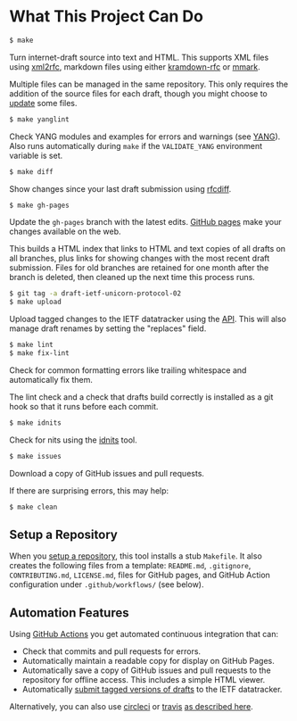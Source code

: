 # What This Project Can Do

```sh
$ make
```

Turn internet-draft source into text and HTML.  This supports XML files using
[xml2rfc](https://xml2rfc.tools.ietf.org/), markdown files using either
[kramdown-rfc](https://github.com/cabo/kramdown-rfc) or
[mmark](https://github.com/miekg/mmark).

Multiple files can be managed in the same repository.  This only requires the
addition of the source files for each draft, though you might choose to
[update](https://github.com/martinthomson/i-d-template/blob/main/doc/UPDATE.md#automatically-generated-files)
some files.

```sh
$ make yanglint
```

Check YANG modules and examples for errors and warnings (see [YANG](YANG.md)).  Also runs automatically during `make` if the `VALIDATE_YANG` environment variable is set.

```sh
$ make diff
```

Show changes since your last draft submission using
[rfcdiff](https://www.ietf.org/rfcdiff).

```sh
$ make gh-pages
```

Update the `gh-pages` branch with the latest edits.  [GitHub
pages](https://pages.github.com/) make your changes available on the web.

This builds a HTML index that links to HTML and text copies of all drafts on all
branches, plus links for showing changes with the most recent draft submission.
Files for old branches are retained for one month after the branch is deleted,
then cleaned up the next time this process runs.

```sh
$ git tag -a draft-ietf-unicorn-protocol-02
$ make upload
```

Upload tagged changes to the IETF datatracker using the
[API](https://datatracker.ietf.org/api/submit).  This will also manage draft
renames by setting the "replaces" field.

```sh
$ make lint
$ make fix-lint
```

Check for common formatting errors like trailing whitespace and automatically
fix them.

The lint check and a check that drafts build correctly is installed as a git
hook so that it runs before each commit.

```sh
$ make idnits
```

Check for nits using the [idnits](https://www.ietf.org/tools/idnits) tool.

```sh
$ make issues
```

Download a copy of GitHub issues and pull requests.

If there are surprising errors, this may help:
```sh
$ make clean
```


## Setup a Repository

When you [setup a repository](REPO.md), this tool installs a stub `Makefile`.
It also creates the following files from a template: `README.md`, `.gitignore`,
`CONTRIBUTING.md`, `LICENSE.md`, files for GitHub pages, and GitHub Action configuration
under `.github/workflows/` (see below).


## Automation Features

Using [GitHub Actions](https://github.com/features/actions) you get automated
continuous integration that can:

* Check that commits and pull requests for errors.
* Automatically maintain a readable copy for display on GitHub Pages.
* Automatically save a copy of GitHub issues and pull requests to the repository
  for offline access.  This includes a simple HTML viewer.
* Automatically [submit tagged versions of drafts](./SUBMITTING.md) to the IETF datatracker.

Alternatively, you can also use [circleci](http://circleci.com/) or
[travis](https://travis-ci.org/) [as described
here](REPO.md#automatic-update-for-editors-copy).
